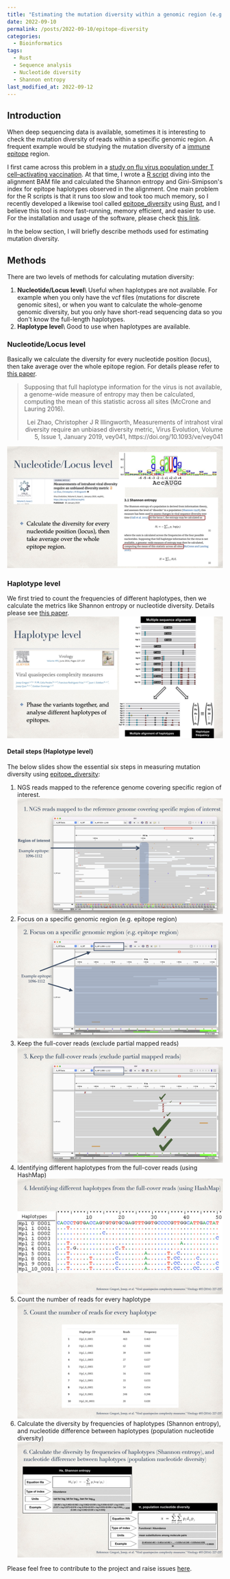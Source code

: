 ```yaml
---
title: "Estimating the mutation diversity within a genomic region (e.g. epitope) "
date: 2022-09-10
permalink: /posts/2022-09-10/epitope-diversity
categories:
  - Bioinformatics
tags:
  - Rust
  - Sequence analysis
  - Nucleotide diversity
  - Shannon entropy
last_modified_at: 2022-09-12
---
```


## Introduction
When deep sequencing data is available, sometimes it is interesting to check the mutation diversity of reads within a specific genomic region. A frequent example would be studying the mutation diversity of a [immune epitope](https://en.wikipedia.org/wiki/Epitope) region. 

I first came across this problem in a [study on flu virus population under T cell–activating vaccination](https://www.science.org/doi/full/10.1126/sciadv.abl5209). At that time, I wrote a [R script]((https://github.com/Koohoko/T-cell-activating-vaccines-flu-mutation/blob/5bcf43cc406463ae2e7254c870209cfbb05d0bf1/scripts/diveristy.r#L161-L164)) diving into the alignment BAM file and calculated the Shannon entropy and Gini-Simipson's index for epitope haplotypes observed in the alignment. One main problem for the R scripts is that it runs too slow and took too much memory, so I recently developed a likewise tool called [epitope_diversity](https://github.com/Koohoko/epitope_diversity) using [Rust](https://www.rust-lang.org), and I believe this tool is more fast-running, memory efficient, and easier to use. For the installation and usage of the software, please check [this link](https://github.com/Koohoko/epitope_diversity#usage). 

In the below section, I will briefly describe methods used for estimating mutation diversity.

## Methods
There are two levels of methods for calculating mutation diversity:
  1. **Nucleotide/Locus level**\\
     Useful when haplotypes are not available. For example when you only have the vcf files (mutations for discrete genomic sites), or when you want to calculate the whole-genome genomic diversity, but you only have short-read sequencing data so you don't know the full-length haplotypes.
  2. **Haplotype level**\\
     Good to use when haplotypes are available.
<!-- ![](/files/diversity_measurement/diversity_measurement_SFLU.003.jpeg) -->

### Nucleotide/Locus level
Basically we calculate the diversity for every nucleotide position (locus), then take average over the whole epitope region. For details please refer to [this paper](https://academic.oup.com/ve/article/5/1/vey041/5304643).
>  Supposing that full haplotype information for the virus is not available, a genome-wide measure of entropy may then be calculated, computing the mean of this statistic across all sites (McCrone and Lauring 2016).
> <p style='text-align: right;'>  Lei Zhao, Christopher J R Illingworth, Measurements of intrahost viral diversity require an unbiased diversity metric, Virus Evolution, Volume 5, Issue 1, January 2019, vey041, https://doi.org/10.1093/ve/vey041 </p>

![](/files/diversity_measurement/diversity_measurement_SFLU.004.jpeg)

### Haplotype level
We first tried to count the frequencies of different haplotypes, then we calculate the metrics like Shannon entropy or nucleotide diversity. Details please see [this paper](https://www.sciencedirect.com/science/article/pii/S004268221630037X).
![](/files/diversity_measurement/diversity_measurement_SFLU.006.jpeg)

#### Detail steps (Haplotype level)
The below slides show the essential six steps in measuring mutation diversity using [epitope_diversity](https://github.com/Koohoko/epitope_diversity):
1. NGS reads mapped to the reference genome covering specific region of interest.
![](/files/diversity_measurement/diversity_measurement_SFLU.008.jpeg)
2. Focus on a specific genomic region (e.g. epitope region)
![](/files/diversity_measurement/diversity_measurement_SFLU.009.jpeg)
3. Keep the full-cover reads (exclude partial mapped reads)
![](/files/diversity_measurement/diversity_measurement_SFLU.010.jpeg)
4. Identifying different haplotypes from the full-cover reads (using HashMap)
![](/files/diversity_measurement/diversity_measurement_SFLU.011.jpeg)
5. Count the number of reads for every haplotype
![](/files/diversity_measurement/diversity_measurement_SFLU.012.jpeg)
6. Calculate the diversity by frequencies of haplotypes (Shannon entropy), and nucleotide difference between haplotypes (population nucleotide diversity)
![](/files/diversity_measurement/diversity_measurement_SFLU.013.jpeg)

Please feel free to contribute to the project and raise issues [here](https://github.com/Koohoko/epitope_diversity).

